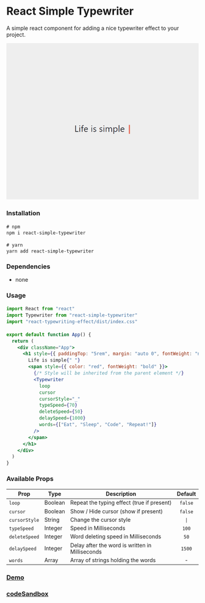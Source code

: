 # React Simple Typewriter

A simple react component for adding a nice typewriter effect to your project.

![screenshot](./screenshot.gif)

### Installation

```
# npm
npm i react-simple-typewriter

# yarn
yarn add react-simple-typewriter

```

### Dependencies

- none

### Usage

```jsx
import React from "react"
import Typewriter from "react-simple-typewriter"
import "react-typewriting-effect/dist/index.css"

export default function App() {
  return (
    <div className="App">
      <h1 style={{ paddingTop: "5rem", margin: "auto 0", fontWeight: "normal" }}>
        Life is simple{" "}
        <span style={{ color: "red", fontWeight: "bold" }}>
          {/* Style will be inherited from the parent element */}
          <Typewriter
            loop
            cursor
            cursorStyle="_"
            typeSpeed={70}
            deleteSpeed={50}
            delaySpeed={1000}
            words={["Eat", "Sleep", "Code", "Repeat!"]}
          />
        </span>
      </h1>
    </div>
  )
}
```

### Available Props

| Prop          | Type    | Description                                     | Default |
| ------------- | ------- | ----------------------------------------------- | :-----: |
| `loop`        | Boolean | Repeat the typing effect (true if present)      | `false` |
| `cursor`      | Boolean | Show / Hide cursor (show if present)            | `false` |
| `cursorStyle` | String  | Change the cursor style                         |  `\|`   |
| `typeSpeed`   | Integer | Speed in Milliseconds                           |  `100`  |
| `deleteSpeed` | Integer | Word deleting speed in Milliseconds             |  `50`   |
| `delaySpeed`  | Integer | Delay after the word is written in Milliseconds | `1500`  |
| `words`       | Array   | Array of strings holding the words              |    -    |

### [Demo](https://react-simple-typewriter.vercel.app/)

### [codeSandbox](https://codesandbox.io/s/react-typewriting-effect-8ulgs)
